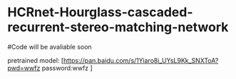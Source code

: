 # HCRnet-Hourglass-cascaded-recurrent-stereo-matching-network

#Code will be avaliable soon

pretrained model:
[https://pan.baidu.com/s/1Yiaro8i_UYsL9Kk_SNXToA?pwd=wwfz
password:wwfz 
]
